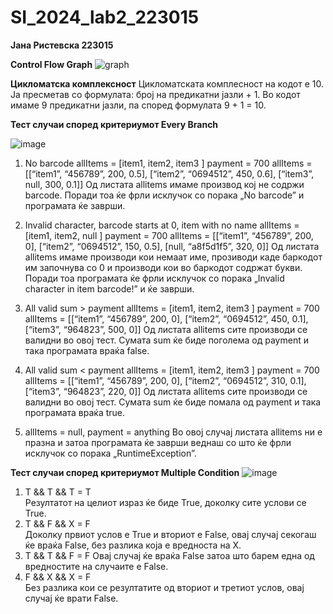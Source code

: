 # SI_2024_lab2_223015
**Јана Ристевска 223015**

**Control Flow Graph**
![graph](https://github.com/janaristevska/SI_2024_lab2_223015/assets/138867404/c2ca74a1-41be-40c6-b76e-970fbd3b7554)

**Цикломатска комплексност**
Цикломатската комплесност на кодот е 10. Ја пресметав со формулата: број на предикатни јазли + 1. Во кодот имаме 9 предикатни јазли, па според формулата 9 + 1 = 10.

**Тест случаи според критериумот Every Branch**

![image](https://github.com/janaristevska/SI_2024_lab2_223015/assets/138867404/b33d107e-fedd-403b-9b02-7c36768d945a)

1) No barcode
allItems = [item1, item2, item3 ] payment = 700
allItems = [[“item1”, “456789”, 200, 0.5], [“item2”, “0694512”, 450, 0.6], [“item3”, null, 300, 0.1]]
Од листата allitems имаме производ кој не содржи barcode. Поради тоа ќе фрли исклучок со порака „No barcode” и програмата ќе заврши. 

2) Invalid character, barcode starts at 0, item with no name
allItems = [item1, item2, null ] payment = 700
allItems = [[“item1”, “456789”, 200, 0], [“item2”, “0694512”, 150, 0.5], [null, “a8f5d1f5”, 320, 0]]
Од листата allitems имаме производи кои немаат име, прозиводи каде баркодот им започнува со 0 и производи кои во баркодот содржат букви. Поради тоа програмата ќе фрли исклучок со порака „Invalid character in item barcode!” и ќе заврши. 

3) All valid sum > payment
allItems = [item1, item2, item3 ] payment = 700
allItems = [[“item1”, “456789”, 200, 0], [“item2”, “0694512”, 450, 0.1], [“item3”, “964823”, 500, 0]]
Од листата allitems сите производи се валидни во овој тест. Сумата sum ќе биде поголема од payment и така програмата враќа false.

4) All valid sum < payment
allItems = [item1, item2, item3 ] payment = 700
allItems = [[“item1”, “456789”, 200, 0], [“item2”, “0694512”, 310, 0.1], [“item3”, “964823”, 220, 0]]
Од листата allitems сите производи се валидни во овој тест. Сумата sum ќе биде помала од payment и така програмата враќа true.

5) allItems = null, payment = anything
Во овој случај листата allitems ни е празна и затоа програмата ќе заврши веднаш со што ќе фрли исклучок со порака „RuntimeException”.

**Тест случаи според критериумот Multiple Condition**
![image](https://github.com/janaristevska/SI_2024_lab2_223015/assets/138867404/4cbb0d73-b130-4d70-a522-2d0cb8ce484f)

1)  T && T && T = T    
Резултатот на целиот израз ќе биде True, доколку сите услови се True.
2) T && F && X = F     
Доколку првиот услов е True и вториот е False, oвај случај секогаш ќе враќа False, без разлика која е вредноста на X. 
3) T && T && F = F
Овај случај ќе враќа False затоа што барем една од вредностите на случаите е  False.      
4) F && X && X = F     
Без разлика кои се резултатите од вториот и третиот услов, овај случај ќе врати Falsе. 


